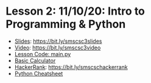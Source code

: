 # Lesson 2: 11/10/20: Intro to Programming & Python 
* [Slides](https://bit.ly/smscsc3slides): https://bit.ly/smscsc3slides  
* [Video](https://bit.ly/smscsc3video):  https://bit.ly/smscsc3video
* [Lesson Code: main.py](main.py)
* [Basic Calculator](Basic%20Calculator)
* [HackerRank](https://bit.ly/smscschackerrank): https://bit.ly/smscschackerrank
* [Python Cheatsheet](https://whscompsciclub.github.io/posts/python/)

